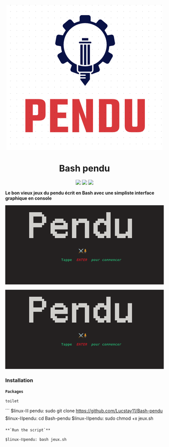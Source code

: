 <p align="center">
<img src=".pendu.png">
</p>
<h1 align="center">Bash pendu</h1>
<p align="center">
  <img src="https://img.shields.io/badge/Author-Lucstay11-cyan?style=flat-square">
  <img src="https://img.shields.io/badge/Open%20Source-Yes-cyan?style=flat-square">
  <img src="https://img.shields.io/badge/Written%20In-Bash-cyan?style=flat-square">
</p>

<b align="center">Le bon vieux jeux du pendu écrit en Bash avec une simpliste interface graphique en console</b>
<p align="center">
<img src=".enter.png">
</p>
<p align="center">
<img src=".enter.png">
</p>

### Installation ###

**`Packages`**

```
toilet
```
´´´
$linux-⛓ pendu: sudo git clone https://github.com/Lucstay11/Bash-pendu
$linux-⛓pendu: cd Bash-pendu
$linux-⛓pendu: sudo chmod +x jeux.sh
``` 
**`Run the script`**
```
```
$linux-⛓pendu: bash jeux.sh
```
